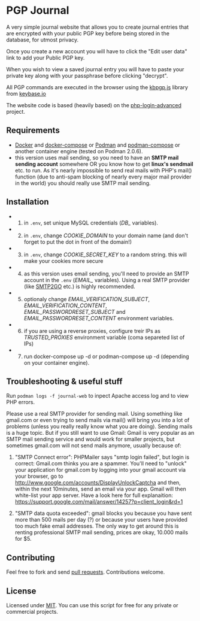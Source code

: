 PGP Journal
==============

A very simple journal website that allows you to create journal entries that are encrypted with your public PGP key before being stored in the database, for utmost privacy. 

Once you create a new account you will have to click the "Edit user data" link to add your Public PGP key.

When you wish to view a saved journal entry you will have to paste your private key along with your passphrase before clicking "decrypt". 

All PGP commands are executed in the browser using the [kbpgp.js](https://keybase.io/kbpgp) library from [keybase.io](https://keybase.io/)

The website code is based (heavily based) on the [php-login-advanced](https://github.com/panique/php-login-advanced) project.

## Requirements

- [Docker](https://docs.docker.com/get-docker/) and [docker-compose](https://docs.docker.com/compose/install/) or [Podman](https://podman.io/getting-started/installation.html) and [podman-compose](https://github.com/containers/podman-compose) or another container engine (tested on Podman 2.0.6).
- this version uses mail sending, so you need to have an **SMTP mail sending account** somewhere OR you know how to get
 **linux's sendmail** etc. to run. As it's nearly impossible to send real mails with PHP's mail() function (due to
 anti-spam blocking of nearly every major mail provider in the world) you should really use SMTP mail sending.

## Installation

* 1. in `.env`, set unique MySQL credentials (*DB_* variables).
* 2. in `.env`, change *COOKIE_DOMAIN* to your domain name (and don't forget to put the dot in front of the domain!)
* 3. in `.env`, change *COOKIE_SECRET_KEY* to a random string. this will make your cookies more secure
* 4. as this version uses email sending, you'll need to provide an SMTP account in the `.env` (*EMAIL_* variables). Using a real SMTP provider (like [SMTP2GO](http://www.smtp2go.com/?s=devmetal) etc.) is highly recommended. 
* 5. optionaly change *EMAIL_VERIFICATION_SUBJECT*, *EMAIL_VERIFICATION_CONTENT*, *EMAIL_PASSWORDRESET_SUBJECT* and *EMAIL_PASSWORDRESET_CONTENT* environment variables. 
* 6. if you are using a reverse proxies, configure treir IPs as *TRUSTED_PROXIES* environment variable (coma separeted list of IPs)
* 7. run docker-compose up -d or podman-compose up -d (depending on your container engine).

## Troubleshooting & useful stuff

Run `podman logs -f journal-web` to inpect Apache access log and to view PHP errors.

Please use a real SMTP provider for sending mail. Using something like gmail.com or even trying to send mails via
mail() will bring you into a lot of problems (unless you really really know what you are doing). Sending mails is a
huge topic. But if you still want to use Gmail: Gmail is very popular as an SMTP mail sending service and would
work for smaller projects, but sometimes gmail.com will not send mails anymore, usually because of:

1. "SMTP Connect error": PHPMailer says "smtp login failed", but login is correct: Gmail.com thinks you are a spammer. You'll need to
"unlock" your application for gmail.com by logging into your gmail account via your browser, go to http://www.google.com/accounts/DisplayUnlockCaptcha
and then, within the next 10minutes, send an email via your app. Gmail will then white-list your app server.
Have a look here for full explanaition: https://support.google.com/mail/answer/14257?p=client_login&rd=1

2. "SMTP data quota exceeded": gmail blocks you because you have sent more than 500 mails per day (?) or because your users have provided
 too much fake email addresses. The only way to get around this is renting professional SMTP mail sending, prices are okay, 10.000 mails for $5.

Contributing
------------

Feel free to fork and send [pull requests](http://help.github.com/fork-a-repo/).  Contributions welcome.


License
-------

Licensed under [MIT](http://opensource.org/licenses/mit-license.php). You can use this script for free for any private or commercial projects.
